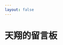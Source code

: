 ```yaml
---
layout: false
---
```

<!DOCTYPE html>
<html lang="zh-CN">

<head>
    <meta charset="utf-8">
    <meta http-equiv="X-UA-Compatible" content="IE=edge">
    <link rel="icon" type="image/png" href="/assets/images/favicon.png">
    <link rel="stylesheet" type="text/css" href="/assets/css/twikoo_board.css" />
    <title>天翔的留言板 | 天翔的博客</title>
</head>

<body>
    <div class="page">
        <div class="bg"></div>
        <div class="container result">
            <h1 class="title">天翔的留言板</h1>
            <div class>
                <div class="info">
                    <div id="tcomment"></div>
                    <script src="https://s-cd-1806-tnxg-oss-cdn.oss.dogecdn.com/npm/twikoo@1.6.0/dist/twikoo.min.js"></script>
                    <script>
                        twikoo.init({
                            envId: 'https://api.twikoo.prts.top',
                            el: '#tcomment',
                        })
                    </script>
                </div>
            </div>
        </div>
    </div>
</body>

</html>